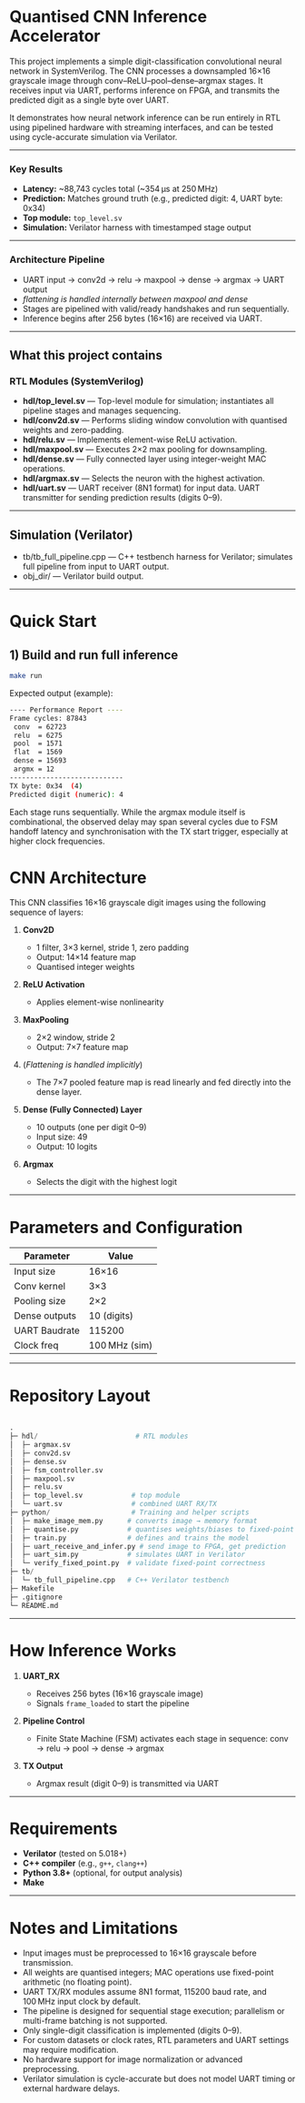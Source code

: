 # Quantised CNN Inference Accelerator

This project implements a simple digit-classification convolutional neural network in SystemVerilog. The CNN processes a downsampled 16×16 grayscale image through conv–ReLU–pool–dense–argmax stages. It receives input via UART, performs inference on FPGA, and transmits the predicted digit as a single byte over UART.

It demonstrates how neural network inference can be run entirely in RTL using pipelined hardware with streaming interfaces, and can be tested using cycle-accurate simulation via Verilator.

---

### Key Results
- **Latency:** ~88,743 cycles total (~354 µs at 250 MHz)
- **Prediction:** Matches ground truth (e.g., predicted digit: 4, UART byte: 0x34)
- **Top module:** `top_level.sv`
- **Simulation:** Verilator harness with timestamped stage output

---

### Architecture Pipeline
- UART input → conv2d → relu → maxpool → dense → argmax → UART output
- *flattening is handled internally between maxpool and dense*
- Stages are pipelined with valid/ready handshakes and run sequentially.
- Inference begins after 256 bytes (16×16) are received via UART.

---

## What this project contains

### RTL Modules (SystemVerilog)
- **hdl/top_level.sv** — Top-level module for simulation; instantiates all pipeline stages and manages sequencing.
- **hdl/conv2d.sv** — Performs sliding window convolution with quantised weights and zero-padding.
- **hdl/relu.sv** — Implements element-wise ReLU activation.
- **hdl/maxpool.sv** — Executes 2×2 max pooling for downsampling.
- **hdl/dense.sv** — Fully connected layer using integer-weight MAC operations.
- **hdl/argmax.sv** — Selects the neuron with the highest activation.
- **hdl/uart.sv** — UART receiver (8N1 format) for input data. UART transmitter for sending prediction results (digits 0–9).

---

## Simulation (Verilator)
- tb/tb_full_pipeline.cpp — C++ testbench harness for Verilator; simulates full pipeline from input to UART output.
- obj_dir/ — Verilator build output.

---

# Quick Start

## 1) Build and run full inference

```bash
make run
```
Expected output (example):

```bash
---- Performance Report ----
Frame cycles: 87843
 conv  = 62723
 relu  = 6275
 pool  = 1571
 flat  = 1569
 dense = 15693
 argmx = 12
----------------------------
TX byte: 0x34  (4)
Predicted digit (numeric): 4
```
Each stage runs sequentially. While the argmax module itself is combinational, the observed delay may span several cycles due to FSM handoff latency and synchronisation with the TX start trigger, especially at higher clock frequencies.

# CNN Architecture

This CNN classifies 16×16 grayscale digit images using the following sequence of layers:

1. **Conv2D**  
    - 1 filter, 3×3 kernel, stride 1, zero padding  
    - Output: 14×14 feature map  
    - Quantised integer weights

2. **ReLU Activation**  
    - Applies element-wise nonlinearity

3. **MaxPooling**  
    - 2×2 window, stride 2  
    - Output: 7×7 feature map

4. (*Flattening is handled implicitly*)  
    - The 7×7 pooled feature map is read linearly and fed directly into the dense layer.

5. **Dense (Fully Connected) Layer**  
    - 10 outputs (one per digit 0–9)  
    - Input size: 49  
    - Output: 10 logits

6. **Argmax**  
    - Selects the digit with the highest logit

---

# Parameters and Configuration

| Parameter      | Value                        |
|----------------|----------------------------- |
| Input size     | 16×16                        |
| Conv kernel    | 3×3                          |
| Pooling size   | 2×2                          |
| Dense outputs  | 10 (digits)                  |
| UART Baudrate  | 115200                       |
| Clock freq     | 100 MHz (sim)                |

---

# Repository Layout

```python

.
├─ hdl/                        # RTL modules
│  ├─ argmax.sv
│  ├─ conv2d.sv
│  ├─ dense.sv
│  ├─ fsm_controller.sv
│  ├─ maxpool.sv
│  ├─ relu.sv
│  ├─ top_level.sv            # top module
│  └─ uart.sv                 # combined UART RX/TX
├─ python/                    # Training and helper scripts
│  ├─ make_image_mem.py      # converts image → memory format
│  ├─ quantise.py            # quantises weights/biases to fixed-point
│  ├─ train.py               # defines and trains the model
│  ├─ uart_receive_and_infer.py # send image to FPGA, get prediction
│  ├─ uart_sim.py            # simulates UART in Verilator
│  └─ verify_fixed_point.py  # validate fixed-point correctness
├─ tb/
│  └─ tb_full_pipeline.cpp   # C++ Verilator testbench
├─ Makefile
├─ .gitignore
└─ README.md                  

```

---

# How Inference Works

1. **UART_RX**
    - Receives 256 bytes (16×16 grayscale image)
    - Signals `frame_loaded` to start the pipeline

2. **Pipeline Control**
    - Finite State Machine (FSM) activates each stage in sequence: conv → relu → pool → dense → argmax

3. **TX Output**
    - Argmax result (digit 0–9) is transmitted via UART

---

# Requirements

- **Verilator** (tested on 5.018+)
- **C++ compiler** (e.g., `g++`, `clang++`)
- **Python 3.8+** (optional, for output analysis)
- **Make**

---

# Notes and Limitations

- Input images must be preprocessed to 16×16 grayscale before transmission.
- All weights are quantised integers; MAC operations use fixed-point arithmetic (no floating point).
- UART TX/RX modules assume 8N1 format, 115200 baud rate, and 100 MHz input clock by default.
- The pipeline is designed for sequential stage execution; parallelism or multi-frame batching is not supported.
- Only single-digit classification is implemented (digits 0–9).
- For custom datasets or clock rates, RTL parameters and UART settings may require modification.
- No hardware support for image normalization or advanced preprocessing.
- Verilator simulation is cycle-accurate but does not model UART timing or external hardware delays.

